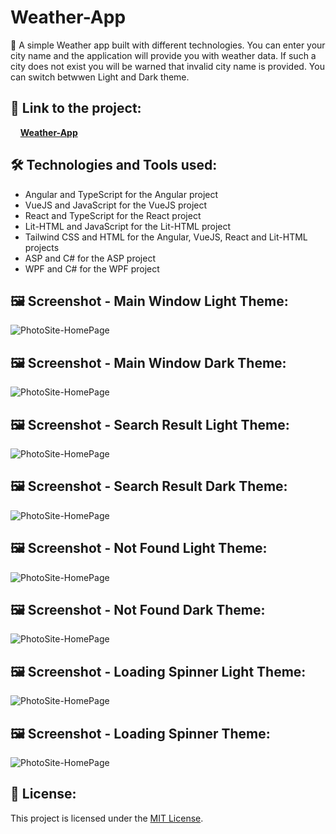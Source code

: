 # Weather-App

:dart:  A simple Weather app built with different technologies. You can enter your city name and the application will provide you with weather data. If such a city does not exist you will be warned that invalid city name is provided. You can switch betwwen Light and Dark theme.

## 🔗 **Link to the project:**
&nbsp;&nbsp;&nbsp;&nbsp;**[Weather-App](https://my-weather-app-vi51.onrender.com/)**

## :hammer_and_wrench: Technologies and Tools used:
- Angular and TypeScript for the Angular project
- VueJS and JavaScript for the VueJS project
- React and TypeScript for the React project
- Lit-HTML and JavaScript for the Lit-HTML project
- Tailwind CSS and HTML for the Angular, VueJS, React and Lit-HTML projects
- ASP and C# for the ASP project
- WPF and C# for the WPF project

## :framed_picture: Screenshot - Main Window Light Theme:

![PhotoSite-HomePage](https://mikegscoder.github.io/img/WeatherApp/MainWindowLight.jpg)

## :framed_picture: Screenshot - Main Window Dark Theme:

![PhotoSite-HomePage](https://mikegscoder.github.io/img/WeatherApp/MainWindowDark.jpg)

## :framed_picture: Screenshot - Search Result Light Theme:

![PhotoSite-HomePage](https://mikegscoder.github.io/img/WeatherApp/SearchResultLight.jpg)

## :framed_picture: Screenshot - Search Result Dark Theme:

![PhotoSite-HomePage](https://mikegscoder.github.io/img/WeatherApp/SearchResultDark.jpg)

## :framed_picture: Screenshot - Not Found Light Theme:

![PhotoSite-HomePage](https://mikegscoder.github.io/img/WeatherApp/NotFoundLight.jpg)

## :framed_picture: Screenshot - Not Found Dark Theme:

![PhotoSite-HomePage](https://mikegscoder.github.io/img/WeatherApp/NotFoundDark.jpg)

## :framed_picture: Screenshot - Loading Spinner Light Theme:

![PhotoSite-HomePage](https://mikegscoder.github.io/img/WeatherApp/LoaderLight.jpg)

## :framed_picture: Screenshot - Loading Spinner Theme:

![PhotoSite-HomePage](https://mikegscoder.github.io/img/WeatherApp/LoaderDark.jpg)

## 📖 License:

This project is licensed under the [MIT License](LICENSE).